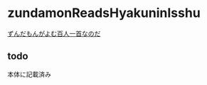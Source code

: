# zundamonReadsHyakuninIsshu

[ずんだもんがよむ百人一首なのだ](https://pome-ta.github.io/zundamonReadsHyakuninIsshu/)

## todo

本体に記載済み
